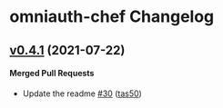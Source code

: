 # omniauth-chef Changelog

<!-- latest_release -->
<!-- latest_release -->

<!-- release_rollup -->
<!-- release_rollup -->

<!-- latest_stable_release -->
## [v0.4.1](https://github.com/chef/omniauth-chef/tree/v0.4.1) (2021-07-22)

#### Merged Pull Requests
- Update the readme [#30](https://github.com/chef/omniauth-chef/pull/30) ([tas50](https://github.com/tas50))
<!-- latest_stable_release -->

